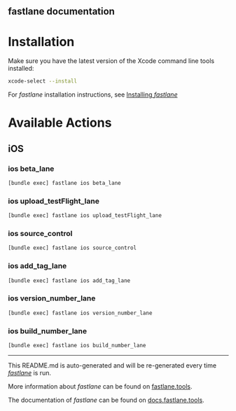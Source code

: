 fastlane documentation
----

# Installation

Make sure you have the latest version of the Xcode command line tools installed:

```sh
xcode-select --install
```

For _fastlane_ installation instructions, see [Installing _fastlane_](https://docs.fastlane.tools/#installing-fastlane)

# Available Actions

## iOS

### ios beta_lane

```sh
[bundle exec] fastlane ios beta_lane
```



### ios upload_testFlight_lane

```sh
[bundle exec] fastlane ios upload_testFlight_lane
```



### ios source_control

```sh
[bundle exec] fastlane ios source_control
```



### ios add_tag_lane

```sh
[bundle exec] fastlane ios add_tag_lane
```



### ios version_number_lane

```sh
[bundle exec] fastlane ios version_number_lane
```



### ios build_number_lane

```sh
[bundle exec] fastlane ios build_number_lane
```



----

This README.md is auto-generated and will be re-generated every time [_fastlane_](https://fastlane.tools) is run.

More information about _fastlane_ can be found on [fastlane.tools](https://fastlane.tools).

The documentation of _fastlane_ can be found on [docs.fastlane.tools](https://docs.fastlane.tools).
